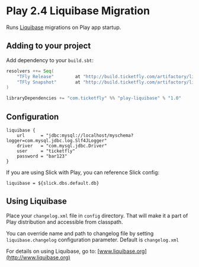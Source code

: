 # Play 2.4 Liquibase Migration

Runs [Liquibase](http://www.liquibase.org) migrations on Play app startup.

## Adding to your project

Add dependency to your `build.sbt`:

```scala
resolvers ++= Seq(
    "TFly Release"        at "http://build.ticketfly.com/artifactory/libs-release",
    "TFly Snapshot"       at "http://build.ticketfly.com/artifactory/libs-snapshot"
)

libraryDependencies += "com.ticketfly" %% "play-liquibase" % "1.0"
```

## Configuration

```
liquibase {
    url      = "jdbc:mysql://localhost/myschema?logger=com.mysql.jdbc.log.Slf4JLogger"
    driver   = "com.mysql.jdbc.Driver"
    user     = "ticketfly"
    password = "bar123"
}

```

If you are using Slick with Play, you can reference Slick config:

```
liquibase = ${slick.dbs.default.db}
```


## Using Liquibase

Place your `changelog.xml` file in `config` directory. That will make it a part of Play distribution and accessible from classpath.

You can override name and path to changelog file by setting `liquibase.changelog` configuration parameter. Default is `changelog.xml`

For details on using Liquibase, go to: [www.liquibase.org](http://www.liquibase.org)

